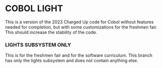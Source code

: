 # COBOL LIGHT

This is a version of the 2023 Charged Up code for Cobol without features needed for completion, but with some 
customizations for the freshmen fair. This should increase the stability of the code.

### LIGHTS SUBSYSTEM ONLY

This is for the freshmen fair and for the software curriculum. This branch has only the lights 
subsystem and does not contain anything else.